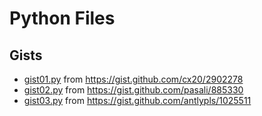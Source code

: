 # Python Files

## Gists

- [gist01.py](gist01.py) from https://gist.github.com/cx20/2902278
- [gist02.py](gist02.py) from https://gist.github.com/pasali/885330
- [gist03.py](gist03.py) from https://gist.github.com/antlypls/1025511
